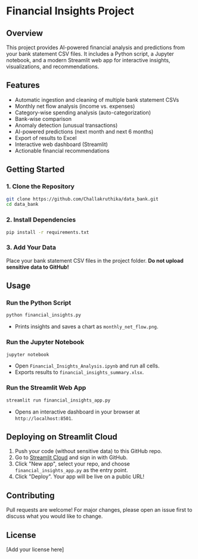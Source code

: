 # Financial Insights Project

## Overview
This project provides AI-powered financial analysis and predictions from your bank statement CSV files. It includes a Python script, a Jupyter notebook, and a modern Streamlit web app for interactive insights, visualizations, and recommendations.

## Features
- Automatic ingestion and cleaning of multiple bank statement CSVs
- Monthly net flow analysis (income vs. expenses)
- Category-wise spending analysis (auto-categorization)
- Bank-wise comparison
- Anomaly detection (unusual transactions)
- AI-powered predictions (next month and next 6 months)
- Export of results to Excel
- Interactive web dashboard (Streamlit)
- Actionable financial recommendations

## Getting Started

### 1. Clone the Repository
```sh
git clone https://github.com/Challakruthika/data_bank.git
cd data_bank
```

### 2. Install Dependencies
```sh
pip install -r requirements.txt
```

### 3. Add Your Data
Place your bank statement CSV files in the project folder. **Do not upload sensitive data to GitHub!**

## Usage

### Run the Python Script
```sh
python financial_insights.py
```
- Prints insights and saves a chart as `monthly_net_flow.png`.

### Run the Jupyter Notebook
```sh
jupyter notebook
```
- Open `Financial_Insights_Analysis.ipynb` and run all cells.
- Exports results to `financial_insights_summary.xlsx`.

### Run the Streamlit Web App
```sh
streamlit run financial_insights_app.py
```
- Opens an interactive dashboard in your browser at `http://localhost:8501`.

## Deploying on Streamlit Cloud
1. Push your code (without sensitive data) to this GitHub repo.
2. Go to [Streamlit Cloud](https://streamlit.io/cloud) and sign in with GitHub.
3. Click "New app", select your repo, and choose `financial_insights_app.py` as the entry point.
4. Click "Deploy". Your app will be live on a public URL!

## Contributing
Pull requests are welcome! For major changes, please open an issue first to discuss what you would like to change.

## License
[Add your license here] 